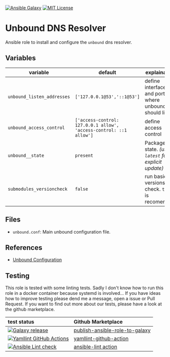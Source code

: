 [![Ansible Galaxy](https://raw.githubusercontent.com/roles-ansible/ansible_role_unbound/main/.github/galaxy.svg?sanitize=true)](https://galaxy.ansible.com/do1jlr/unbound) [![MIT License](https://raw.githubusercontent.com/roles-ansible/ansible_role_unbound/main/.github/license.svg?sanitize=true)](https://github.com/roles-ansible/ansible_role_unbound/blob/main/LICENSE)

 Unbound DNS Resolver
======================

Ansible role to install and configure the `unbound` dns resolver.

Variables
---------

| variable | default | explaination |
| -------- | ------- | ------------ |
| ``unbound_listen_addresses`` | ``['127.0.0.1@53','::1@53']`` | define interfaces and ports where unbound should listen |
| ``unbound_access_control``  | ``['access-control: 127.0.0.1 allow', 'access-control: ::1 allow']`` | define access control |
| ``unbound__state`` | ``present`` | Package state. *(use ``latest`` for explicit update)*
| ``submodules_versioncheck`` | ``false`` | run basic versions check. ``true`` is recomended. |

 Files
-------

* `unbound.conf`:
  Main unbound configuration file.


 References
------------

* [Unbound Configuration](https://nlnetlabs.nl/documentation/unbound/unbound.conf/)

## Testing
This role is tested with some linting tests. Sadly I don't know how to run this role in a docker container because systemd is involved... If you have ideas how to improve testing please dend me a message, open a issue or Pull Request.
If you want to find out more about our tests, please have a look at the github marketplace.

| test status | Github Marketplace |
| :---------  | :----------------  |
| [![Galaxy release](https://github.com/roles-ansible/ansible_role_unbound/actions/workflows/galaxy.yml/badge.svg)](https://github.com/roles-ansible/ansible_role_unbound/actions/workflows/galaxy.yml) | [publish-ansible-role-to-galaxy](https://github.com/marketplace/actions/publish-ansible-role-to-galaxy) |
| [![Yamllint GitHub Actions](https://github.com/roles-ansible/ansible_role_unbound/actions/workflows/yamllint.yaml/badge.svg)](https://github.com/roles-ansible/ansible_role_unbound/actions/workflows/yamllint.yaml) | [yamllint-github-action](https://github.com/marketplace/actions/yamllint-github-action) |
| [![Ansible Lint check](https://github.com/roles-ansible/ansible_role_unbound/actions/workflows/ansible-linting-check.yml/badge.svg)](https://github.com/roles-ansible/ansible_role_unbound/actions/workflows/ansible-linting-check.yml) | [ansible-lint action](https://github.com/marketplace/actions/ansible-lint)

